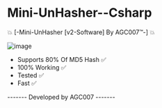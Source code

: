# Mini-UnHasher--Csharp
💥 [-Mini-UnHasher [v2-Software] By AGC007™-] 💥

![image](https://github.com/AGC007/Mini-UnHasher--Csharp/assets/75802202/c7db6481-e043-4dfd-99a9-0118a90f2b76)

- Supports 80% Of MD5 Hash ✅
- 100% Working ✅
- Tested ✅
- Fast ✅

------- Developed by AGC007 -------
